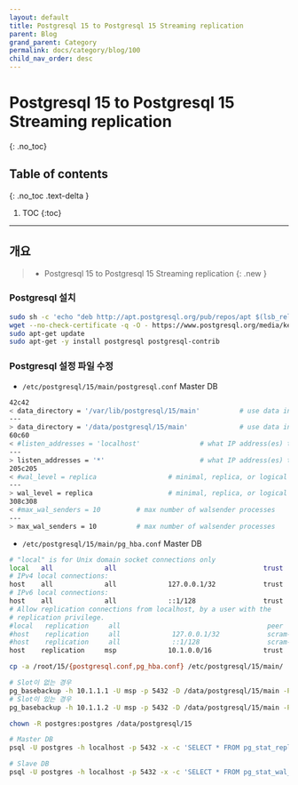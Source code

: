 ```yaml
---
layout: default
title: Postgresql 15 to Postgresql 15 Streaming replication
parent: Blog
grand_parent: Category
permalink: docs/category/blog/100
child_nav_order: desc
---
```

# Postgresql 15 to Postgresql 15 Streaming replication
{: .no_toc}

## Table of contents
{: .no_toc .text-delta }

1. TOC
{:toc}

---
## 개요

> - Postgresql 15 to Postgresql 15 Streaming replication
{: .new }

### Postgresql 설치

```bash
sudo sh -c 'echo "deb http://apt.postgresql.org/pub/repos/apt $(lsb_release -cs)-pgdg main" > /etc/apt/sources.list.d/pgdg.list'
wget --no-check-certificate -q -O - https://www.postgresql.org/media/keys/ACCC4CF8.asc | sudo apt-key add -
sudo apt-get update
sudo apt-get -y install postgresql postgresql-contrib
```

### Postgresql 설정 파일 수정

- `/etc/postgresql/15/main/postgresql.conf` Master DB

```bash
42c42
< data_directory = '/var/lib/postgresql/15/main'          # use data in another directory
---
> data_directory = '/data/postgresql/15/main'             # use data in another directory
60c60
< #listen_addresses = 'localhost'               # what IP address(es) to listen on;
---
> listen_addresses = '*'                        # what IP address(es) to listen on;
205c205
< #wal_level = replica                  # minimal, replica, or logical
---
> wal_level = replica                   # minimal, replica, or logical
308c308
< #max_wal_senders = 10         # max number of walsender processes
---
> max_wal_senders = 10          # max number of walsender processes
```

- `/etc/postgresql/15/main/pg_hba.conf` Master DB

```bash
# "local" is for Unix domain socket connections only
local   all             all                                     trust
# IPv4 local connections:
host    all             all             127.0.0.1/32            trust
# IPv6 local connections:
host    all             all             ::1/128                 trust
# Allow replication connections from localhost, by a user with the
# replication privilege.
#local   replication     all                                     peer
#host    replication     all             127.0.0.1/32            scram-sha-256
#host    replication     all             ::1/128                 scram-sha-256
host    replication     msp             10.1.0.0/16             trust
```

```bash
cp -a /root/15/{postgresql.conf,pg_hba.conf} /etc/postgresql/15/main/
```

```bash
# Slot이 없는 경우
pg_basebackup -h 10.1.1.1 -U msp -p 5432 -D /data/postgresql/15/main -P -v -X stream -C -S replica -Fp -R  | pv
# Slot이 있는 경우
pg_basebackup -h 10.1.1.2 -U msp -p 5432 -D /data/postgresql/15/main -P -v -X stream -Fp -R  | pv
```

```bash
chown -R postgres:postgres /data/postgresql/15
```

```bash
# Master DB
psql -U postgres -h localhost -p 5432 -x -c 'SELECT * FROM pg_stat_replication;'
```

```bash
# Slave DB
psql -U postgres -h localhost -p 5432 -x -c 'SELECT * FROM pg_stat_wal_receiver;'
```
